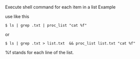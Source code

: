 Execute shell command for each item in a list
Example

use like this


	$ ls | grep .txt | proc_list "cat %f"

or


	$ ls | grep .txt > list.txt  && proc_list list.txt "cat %f"


%f stands for each line of the list. 
